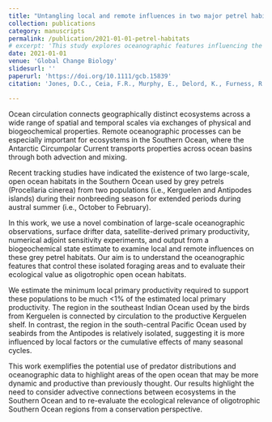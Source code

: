 ```yaml
---
title: "Untangling local and remote influences in two major petrel habitats in the oligotrophic Southern Ocean"
collection: publications
category: manuscripts
permalink: /publication/2021-01-01-petrel-habitats
# excerpt: 'This study explores oceanographic features influencing the foraging habitats of grey petrels in the Southern Ocean, emphasizing the ecological relevance of oligotrophic regions and their advective connections.'
date: 2021-01-01
venue: 'Global Change Biology'
slidesurl: ''
paperurl: 'https://doi.org/10.1111/gcb.15839'
citation: 'Jones, D.C., Ceia, F.R., Murphy, E., Delord, K., Furness, R.W., Verdy, A., Mazloff, M., Phillips, R.A., Sagar, P.M., Sallee, J.-B., Schreiber, B., Thompson, D.R., Torres, L.G., Underwood, P.J., Weimerskirch, H., and Xavier, J.C. (2021). "Untangling local and remote influences in two major petrel habitats in the oligotrophic Southern Ocean." <i>Global Change Biology</i>, 27, 5773–5785. <a href="https://doi.org/10.1111/gcb.15839">https://doi.org/10.1111/gcb.15839</a>'

---
```

Ocean circulation connects geographically distinct ecosystems across a wide range of spatial and temporal scales via exchanges of physical and biogeochemical properties. Remote oceanographic processes can be especially important for ecosystems in the Southern Ocean, where the Antarctic Circumpolar Current transports properties across ocean basins through both advection and mixing. 

Recent tracking studies have indicated the existence of two large-scale, open ocean habitats in the Southern Ocean used by grey petrels (Procellaria cinerea) from two populations (i.e., Kerguelen and Antipodes islands) during their nonbreeding season for extended periods during austral summer (i.e., October to February). 

In this work, we use a novel combination of large-scale oceanographic observations, surface drifter data, satellite-derived primary productivity, numerical adjoint sensitivity experiments, and output from a biogeochemical state estimate to examine local and remote influences on these grey petrel habitats. Our aim is to understand the oceanographic features that control these isolated foraging areas and to evaluate their ecological value as oligotrophic open ocean habitats. 

We estimate the minimum local primary productivity required to support these populations to be much <1% of the estimated local primary productivity. The region in the southeast Indian Ocean used by the birds from Kerguelen is connected by circulation to the productive Kerguelen shelf. In contrast, the region in the south-central Pacific Ocean used by seabirds from the Antipodes is relatively isolated, suggesting it is more influenced by local factors or the cumulative effects of many seasonal cycles. 

This work exemplifies the potential use of predator distributions and oceanographic data to highlight areas of the open ocean that may be more dynamic and productive than previously thought. Our results highlight the need to consider advective connections between ecosystems in the Southern Ocean and to re-evaluate the ecological relevance of oligotrophic Southern Ocean regions from a conservation perspective.
